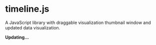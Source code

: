 # timeline.js
A JavaScript library with draggable visualization thumbnail window and updated data visualization.

**Updating...**
